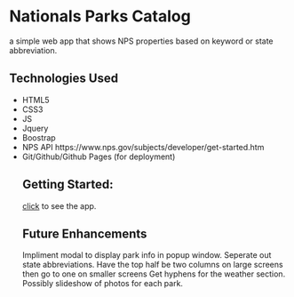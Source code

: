 # Nationals Parks Catalog
a simple web app that shows NPS properties based on keyword or state abbreviation.
## Technologies Used
<ul>
<li>HTML5</li>
<li>CSS3</li>
<li>JS</li>
<li>Jquery</li>
<li>Boostrap</li>
<li>NPS API https://www.nps.gov/subjects/developer/get-started.htm</li>
<li>Git/Github/Github Pages (for deployment)</li>

## Getting Started:
[click](https://garrettruss.github.io/NPS-Project/) to see the app.

## Future Enhancements
Impliment modal to display park info in popup window.
Seperate out state abbreviations.
Have the top half be two columns on large screens then go to one on smaller screens
Get hyphens for the weather section. 
Possibly slideshow of photos for each park.